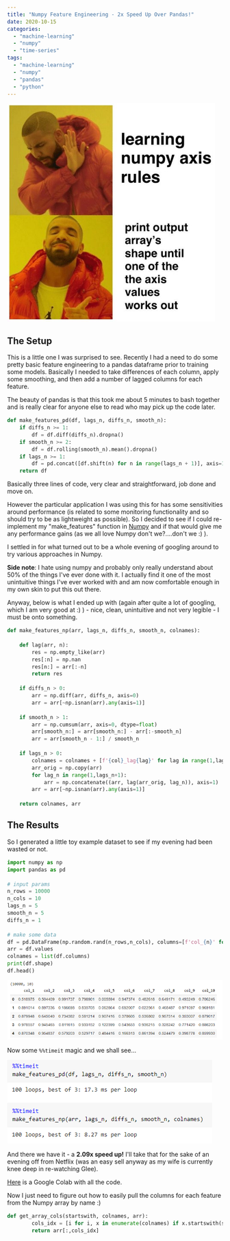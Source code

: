 ```yaml
---
title: "Numpy Feature Engineering - 2x Speed Up Over Pandas!"
date: 2020-10-15
categories: 
  - "machine-learning"
  - "numpy"
  - "time-series"
tags: 
  - "machine-learning"
  - "numpy"
  - "pandas"
  - "python"
---
```


![](images/Annotation-2020-10-15-133235.jpg)

## The Setup

This is a little one I was surprised to see. Recently I had a need to do some pretty basic feature engineering to a pandas dataframe prior to training some models. Basically I needed to take differences of each column, apply some smoothing, and then add a number of lagged columns for each feature.

The beauty of pandas is that this took me about 5 minutes to bash together and is really clear for anyone else to read who may pick up the code later.

```python
def make_features_pd(df, lags_n, diffs_n, smooth_n):
    if diffs_n >= 1:
        df = df.diff(diffs_n).dropna()
    if smooth_n >= 2:
        df = df.rolling(smooth_n).mean().dropna()
    if lags_n >= 1:
        df = pd.concat([df.shift(n) for n in range(lags_n + 1)], axis=1).dropna()
    return df
```

Basically three lines of code, very clear and straightforward, job done and move on.

However the particular application I was using this for has some sensitivities around performance (is related to some monitoring functionality and so should try to be as lightweight as possible). So I decided to see if I could re-implement my "make\_features" function in [Numpy](https://numpy.org/) and if that would give me any performance gains (as we all love Numpy don't we?....don't we :) ).

I settled in for what turned out to be a whole evening of googling around to try various approaches in Numpy.

**Side note**: I hate using numpy and probably only really understand about 50% of the things I've ever done with it. I actually find it one of the most unintuitive things I've ever worked with and am now comfortable enough in my own skin to put this out there.

Anyway, below is what I ended up with (again after quite a lot of googling, which I am very good at :) ) - nice, clean, unintuitive and not very legible - I must be onto something.

```python
def make_features_np(arr, lags_n, diffs_n, smooth_n, colnames):
    
    def lag(arr, n):
        res = np.empty_like(arr)
        res[:n] = np.nan
        res[n:] = arr[:-n]
        return res
    
    if diffs_n > 0:
        arr = np.diff(arr, diffs_n, axis=0)
        arr = arr[~np.isnan(arr).any(axis=1)]

    if smooth_n > 1:
        arr = np.cumsum(arr, axis=0, dtype=float)
        arr[smooth_n:] = arr[smooth_n:] - arr[:-smooth_n]
        arr = arr[smooth_n - 1:] / smooth_n

    if lags_n > 0:
        colnames = colnames + [f'{col}_lag{lag}' for lag in range(1,lags_n+1) for col in colnames]
        arr_orig = np.copy(arr)
        for lag_n in range(1,lags_n+1):
            arr = np.concatenate((arr, lag(arr_orig, lag_n)), axis=1)
        arr = arr[~np.isnan(arr).any(axis=1)]

    return colnames, arr
```

## The Results

So I generated a little toy example dataset to see if my evening had been wasted or not.

```python
import numpy as np
import pandas as pd

# input params
n_rows = 10000
n_cols = 10
lags_n = 5
smooth_n = 5
diffs_n = 1

# make some data
df = pd.DataFrame(np.random.rand(n_rows,n_cols), columns=[f'col_{n}' for n in range(1,n_cols+1)])
arr = df.values
colnames = list(df.columns)
print(df.shape)
df.head()
```

![](images/image.png)

Now some `%%timeit` magic and we shall see...

![](images/image-1.png)

And there we have it - a **2.09x speed up!** I'll take that for the sake of an evening off from Netflix (was an easy sell anyway as my wife is currently knee deep in re-watching Glee).

[Here](https://colab.research.google.com/drive/1HaMrCM9v-HokL-AohEriHrszAmvpRoSh?usp=sharing) is a Google Colab with all the code.

Now I just need to figure out how to easily pull the columns for each feature from the Numpy array by name :)

```python
def get_array_cols(startswith, colnames, arr):
        cols_idx = [i for i, x in enumerate(colnames) if x.startswith(startswith)]
        return arr[:,cols_idx]
```
